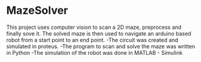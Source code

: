 # MazeSolver

This project uses computer vision to scan a 2D maze, preprocess and finally sove it. The solved maze is then used to navigate an arduino based robot from a start point to an end point.
-The circuit was created and simulated in proteus.
-The program to scan and solve the maze was written in Python 
-The simulation of the robot was done in MATLAB - Simulink
